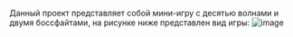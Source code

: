 Данный проект представляет собой мини-игру с десятью волнами и двумя боссфайтами, на рисунке ниже представлен вид игры:
![image](https://github.com/user-attachments/assets/66be7931-5f1b-4103-850a-fd3c9c9c2422)
